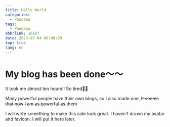 ```yaml
---
title: Hello World
categories:
  - Pandaaa
tags:
  - Pandaaa
abbrlink: 16107
date: 2023-07-04 00:00:00
top: true
lang: en
---
```


# My blog has been done～～

It took me almost ten hours!! So tired😮‍💨

Many powerful people have their own blogs, so I also made one, ~~It seems that now I am as powerful as them~~
<!--看到好多厲害的人都有自己的 Blog，所以就也做了一個，~~看來現在我也跟他們一樣厲害了呢~~-->

I will write something to make this side look great. I haven't drawn my avatar and favicon. I will put it here later.
<!--
之後有空應該會竟量寫些東西，讓這邊看起來猛猛ㄉ
還差 favicon 跟我的頭像都還沒有，之後有了再到這邊放一下好了
-->